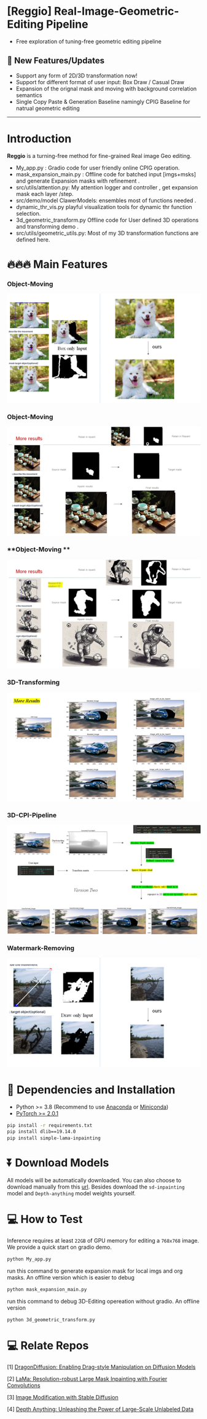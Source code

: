 # [Reggio] Real-Image-Geometric-Editing Pipeline
- Free exploration of tuning-free geometric editing pipeline 


## 🚩 **New Features/Updates**
- Support any form of 2D/3D transformation now!
- Support for different format of user input: Box Draw / Casual Draw 
- Expansion of the orignal mask and moving with background correlation semantics
- Single Copy Paste & Generation Baseline namingly CPIG Baseline for natrual geometric editing 

---
# Introduction
**Reggio** is a turning-free method for fine-grained Real image Geo editing. 
- My_app.py : Gradio code for user friendly online CPIG operation.
- mask_expansion_main.py : Offline code for batched input [imgs+msks] and generate Expansion masks with refinement .
- src/utils/attention.py: My attention logger and controller , get expansion mask each layer /step.
- src/demo/model  ClawerModels: ensembles most of functions needed .
- dynamic_thr_vis.py playful visualization tools for dynamic thr function  selection.
- 3d_geometric_transform.py Offline code for User defined 3D operations and transforming demo .
- src/utils/geometric_utils.py: Most of my 3D transformation functions are defined here.

# 🔥🔥🔥 Main Features  

### **Object-Moving**  
![Object-Moving](examples/object-moving.png)


### **Object-Moving**  
![object-moving-2](examples/object-moving-2.png)


### **Object-Moving **  
![object-moving-3](examples/object-moving-3.png)

### **3D-Transforming**
![3D-Transform](examples/current-3d-transform.png)

### **3D-CPI-Pipeline**
![3D-CPI-PIPELINE](examples/3D-CPI-PIPELINE.png)

### **Watermark-Removing**
![watermark-removing](examples/watermark-removing.png)

# 🔧 Dependencies and Installation

- Python >= 3.8 (Recommend to use [Anaconda](https://www.anaconda.com/download/#linux) or [Miniconda](https://docs.conda.io/en/latest/miniconda.html))
- [PyTorch >= 2.0.1](https://pytorch.org/)
```bash
pip install -r requirements.txt
pip install dlib==19.14.0
pip install simple-lama-inpainting
```

# ⏬ Download Models 
All models will be automatically downloaded. You can also choose to download manually from this [url](https://huggingface.co/Adapter/DragonDiffusion).
Besides download the `sd-inpainting` model and `Depth-anything` model weights yourself.

# 💻 How to Test
Inference requires at least `22GB` of GPU memory for editing a `768x768` image.  
We provide a quick start on gradio demo.
```bash
python My_app.py 
```
run this command to generate expansion mask for local imgs and org masks. An offline version
which is easier to debug
```bash
python mask_expansion_main.py
```
run this command to debug 3D-Editing opereation without gradio. An offline version
```bash
python 3d_geometric_transform.py
```


# 💻 Relate Repos
[1] <a href="https://github.com/MC-E/DragonDiffusion>DragonDiffusion">DragonDiffusion: Enabling Drag-style Manipulation on Diffusion Models</a>
</p>
[2] <a href="https://github.com/advimman/lama">LaMa: Resolution-robust Large Mask Inpainting with Fourier Convolutions</a>
</p>
[3] <a href="https://github.com/runwayml/stable-diffusion?tab=readme-ov-file#inpainting-with-stable-diffusion">Image Modification with Stable Diffusion</a>
</p>
[4] <a href=https://github.com/LiheYoung/Depth-Anything>Depth Anything: Unleashing the Power of Large-Scale Unlabeled Data</a>
</p>





